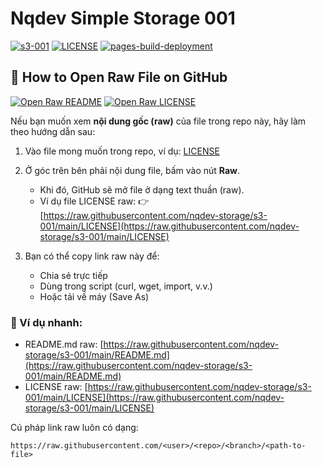 # Nqdev Simple Storage 001

[![s3-001](https://img.shields.io/badge/NQDEV-s3_001-brightgreen.svg)](https://cdn-s3-001.quyit.id.vn)
[![LICENSE](https://img.shields.io/badge/license_scan-passing-brightgreen.svg)](https://cdn-s3-001.quyit.id.vn/LICENSE)
[![pages-build-deployment](https://github.com/nqdev-storage/s3-001/actions/workflows/pages/pages-build-deployment/badge.svg)](https://github.com/nqdev-storage/s3-001/actions/workflows/pages/pages-build-deployment)

## 🔎 How to Open Raw File on GitHub

[![Open Raw README](https://img.shields.io/badge/open_raw-README.md-blue.svg)](https://raw.githubusercontent.com/nqdev-storage/s3-001/main/README.md)
[![Open Raw LICENSE](https://img.shields.io/badge/open_raw-LICENSE-blue.svg)](https://raw.githubusercontent.com/nqdev-storage/s3-001/main/LICENSE)

Nếu bạn muốn xem **nội dung gốc (raw)** của file trong repo này, hãy làm theo hướng dẫn sau:

1. Vào file mong muốn trong repo, ví dụ:
   [LICENSE](https://github.com/nqdev-storage/s3-001/blob/main/LICENSE)

2. Ở góc trên bên phải nội dung file, bấm vào nút **Raw**.

   * Khi đó, GitHub sẽ mở file ở dạng text thuần (raw).
   * Ví dụ file LICENSE raw:
     👉 [https://raw.githubusercontent.com/nqdev-storage/s3-001/main/LICENSE](https://raw.githubusercontent.com/nqdev-storage/s3-001/main/LICENSE)

3. Bạn có thể copy link raw này để:

   * Chia sẻ trực tiếp
   * Dùng trong script (curl, wget, import, v.v.)
   * Hoặc tải về máy (Save As)

### 📌 Ví dụ nhanh:

* README.md raw:
  [https://raw.githubusercontent.com/nqdev-storage/s3-001/main/README.md](https://raw.githubusercontent.com/nqdev-storage/s3-001/main/README.md)
* LICENSE raw:
  [https://raw.githubusercontent.com/nqdev-storage/s3-001/main/LICENSE](https://raw.githubusercontent.com/nqdev-storage/s3-001/main/LICENSE)

Cú pháp link raw luôn có dạng:

```
https://raw.githubusercontent.com/<user>/<repo>/<branch>/<path-to-file>
```
